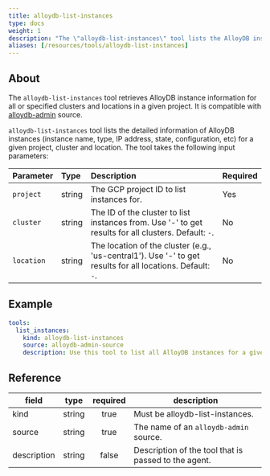```yaml
---
title: alloydb-list-instances
type: docs
weight: 1
description: "The \"alloydb-list-instances\" tool lists the AlloyDB instances for a given project, cluster and location.\n"
aliases: [/resources/tools/alloydb-list-instances]
---
```


## About

The `alloydb-list-instances` tool retrieves AlloyDB instance information for all or specified clusters and locations in a given project. It is compatible with [alloydb-admin](../../sources/alloydb-admin.md) source.

`alloydb-list-instances` tool lists the detailed information of AlloyDB instances (instance name, type, IP address, state, configuration, etc) for a given project, cluster and location. The tool takes the following input parameters:

| Parameter  | Type   | Description                                                                                                | Required |
| :--------- | :----- | :--------------------------------------------------------------------------------------------------------- | :------- |
| `project`  | string | The GCP project ID to list instances for.                                                                  | Yes      |
| `cluster`  | string | The ID of the cluster to list instances from. Use '-' to get results for all clusters. Default: `-`.       | No       |
| `location` | string | The location of the cluster (e.g., 'us-central1'). Use '-' to get results for all locations. Default: `-`. | No       |

## Example

```yaml
tools:
  list_instances:
    kind: alloydb-list-instances
    source: alloydb-admin-source
    description: Use this tool to list all AlloyDB instances for a given project, cluster and location.
```

## Reference

| **field**   | **type** | **required** | **description**                                      |
| ----------- | :------: | :----------: | ---------------------------------------------------- |
| kind        |  string  |     true     | Must be alloydb-list-instances.                      |
| source      |  string  |     true     | The name of an `alloydb-admin` source.               |
| description |  string  |     false    | Description of the tool that is passed to the agent. |
